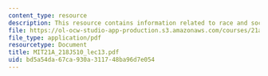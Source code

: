 ```yaml
---
content_type: resource
description: This resource contains information related to race and social constructions.
file: https://ol-ocw-studio-app-production.s3.amazonaws.com/courses/21a-218j-identity-and-difference-spring-2010/bd5a54da67ca930a311748ba96d7e054_MIT21A_218JS10_lec13.pdf
file_type: application/pdf
resourcetype: Document
title: MIT21A_218JS10_lec13.pdf
uid: bd5a54da-67ca-930a-3117-48ba96d7e054
---
```


